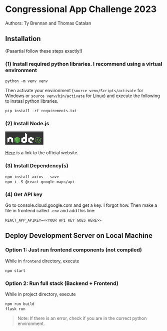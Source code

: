 # Congressional App Challenge 2023

Authors: Ty Brennan and Thomas Catalan

## Installation

(Paaartial follow these steps exactly!)

### (1) Install required python libraries. I recommend using a virtual environment

```(bash)
python -m venv venv
```

Then activate your environment (`source venv/Scripts/activate` for Windows or `source venv/bin/activate` for Linux) and execute the following to instasl python libraries.

```(bash)
pip install -rf requirements.txt
```

### (2) Install Node.js

![image](assets/nodejs.png)

[Here](https://nodejs.org/en) is a link to the official website.

### (3) Install Dependency(s)

```(bash)
npm install axios --save
npm i -S @react-google-maps/api
```

### (4) Get API key

Go to console.cloud.google.com and get a key. I forgot how. Then make a file in frontend called `.env` and add this line:

```(bash)
REACT_APP_APIKEY=<<YOUR API KEY GOES HERE>>
```

## Deploy Development Server on Local Machine

### Option 1: Just run frontend components (not compiled)

While in `frontend` directory, execute

```(bash)
npm start
```

### Option 2: Run full stack (Backend + Frontend)

While in project directory, execute

```(bash)
npm run build
flask run
```

> Note: If there is an error, check if you are in the correct python environment.
